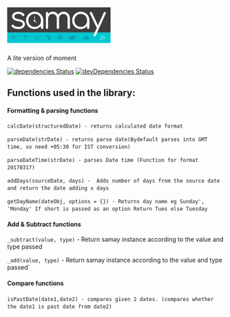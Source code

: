 
# <img alt="samay" src="samay.png" width="240px">
A lite version of moment

[![dependencies Status](https://david-dm.org/vihangpatel/samay/status.svg)](https://david-dm.org/vihangpatel/samay)
[![devDependencies Status](https://david-dm.org/vihangpatel/samay/dev-status.svg)](https://david-dm.org/vihangpatel/samay?type=dev)


## Functions used in the library:

#### Formatting & parsing functions

`calcDate(structuredDate) - returns calculated date format`

`parseDate(strDate) - returns parse date(Bydefault parses into GMT time, so need +05:30 for IST conversion)`

`parseDateTime(strDate) - parses Date time (Function for format 20170317)`

`addDays(sourceDate, days) -  Adds number of days from the source date and return the date adding x days`

`getDayName(dateObj, options = {}) - Returns day name eg Sunday', 'Monday' If short is passed as an option Return Tues else Tuesday`

#### Add & Subtract functions

`_subtract(value, type)` - Return samay instance according to the value and type passed

`_add(value, type)` - Return samay instance according to the value and type passed`

#### Compare functions

`isPastDate(date1,date2) - compares given 2 dates. (compares whether the date1 is past date from date2)`
